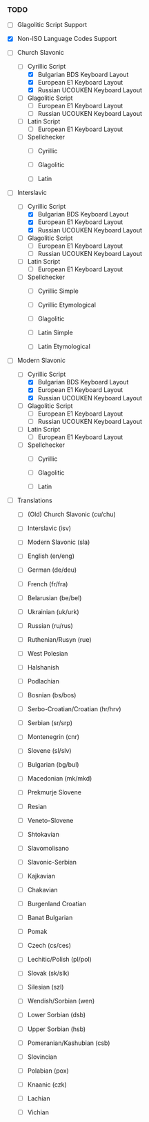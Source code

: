 ### TODO

- [ ] Glagolitic Script Support
- [x] Non-ISO Language Codes Support
  

- [ ] Church Slavonic
    - [ ] Cyrillic Script
        - [x] Bulgarian BDS Keyboard Layout
        - [x] European E1 Keyboard Layout
        - [x] Russian UCOUKEN Keyboard Layout
    - [ ] Glagolitic Script
        - [ ] European E1 Keyboard Layout
        - [ ] Russian UCOUKEN Keyboard Layout
    - [ ] Latin Script
        - [ ] European E1 Keyboard Layout
    - [ ] Spellchecker
        - [ ] Cyrillic
        - [ ] Glagolitic
        - [ ] Latin
  

- [ ] Interslavic
    - [ ] Cyrillic Script
        - [x] Bulgarian BDS Keyboard Layout
        - [x] European E1 Keyboard Layout
        - [x] Russian UCOUKEN Keyboard Layout
    - [ ] Glagolitic Script
        - [ ] European E1 Keyboard Layout
        - [ ] Russian UCOUKEN Keyboard Layout
    - [ ] Latin Script
        - [ ] European E1 Keyboard Layout
    - [ ] Spellchecker
        - [ ] Cyrillic Simple
        - [ ] Cyrillic Etymological  
        - [ ] Glagolitic
        - [ ] Latin Simple
        - [ ] Latin Etymological


- [ ] Modern Slavonic
    - [ ] Cyrillic Script
        - [x] Bulgarian BDS Keyboard Layout
        - [x] European E1 Keyboard Layout
        - [x] Russian UCOUKEN Keyboard Layout
    - [ ] Glagolitic Script
        - [ ] European E1 Keyboard Layout
        - [ ] Russian UCOUKEN Keyboard Layout
    - [ ] Latin Script
        - [ ] European E1 Keyboard Layout
    - [ ] Spellchecker
        - [ ] Cyrillic
        - [ ] Glagolitic
        - [ ] Latin

    
- [ ] Translations
    - [ ] (Old) Church Slavonic (cu/chu)
    - [ ] Interslavic (isv)
    - [ ] Modern Slavonic (sla)
      
    - [ ] English (en/eng)
    - [ ] German (de/deu)
    - [ ] French (fr/fra)
      
    - [ ] Belarusian (be/bel)
    - [ ] Ukrainian (uk/urk)
    - [ ] Russian (ru/rus)
    - [ ] Ruthenian/Rusyn (rue)
    - [ ] West Polesian
    - [ ] Halshanish
    - [ ] Podlachian

    - [ ] Bosnian (bs/bos)
    - [ ] Serbo-Croatian/Croatian (hr/hrv)
    - [ ] Serbian (sr/srp)
    - [ ] Montenegrin (cnr)
    - [ ] Slovene (sl/slv)
    - [ ] Bulgarian (bg/bul)
    - [ ] Macedonian (mk/mkd)
    - [ ] Prekmurje Slovene
    - [ ] Resian
    - [ ] Veneto-Slovene
    - [ ] Shtokavian
    - [ ] Slavomolisano
    - [ ] Slavonic-Serbian
    - [ ] Kajkavian
    - [ ] Chakavian
    - [ ] Burgenland Croatian
    - [ ] Banat Bulgarian
    - [ ] Pomak

    - [ ] Czech (cs/ces)
    - [ ] Lechitic/Polish (pl/pol)
    - [ ] Slovak (sk/slk)
    - [ ] Silesian (szl)
    - [ ] Wendish/Sorbian (wen)
    - [ ] Lower Sorbian (dsb)
    - [ ] Upper Sorbian (hsb)
    - [ ] Pomeranian/Kashubian (csb)
    - [ ] Slovincian
    - [ ] Polabian (pox)
    - [ ] Knaanic (czk)
    - [ ] Lachian
    - [ ] Vichian
